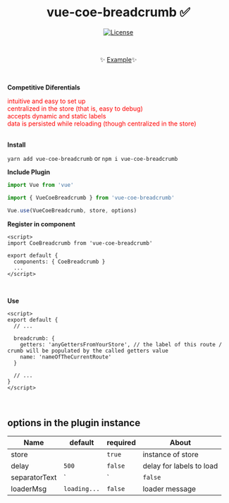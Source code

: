<h1 align="center">vue-coe-breadcrumb ✅</h1>

<p align="center">
  <a href="#"><img src="https://img.shields.io/npm/l/vuelidation.svg" alt="License" target="_blank"></a>
</p>

<br>

<p align="center">
  ✨ <a href="#">Example</a>✨
</p>

<br>

**Competitive Diferentials**
<ul style='margin: 0; padding: 0; color: red; list-style-type: none;'>
  <li>intuitive and easy to set up</li>  
  <li>centralized in the store (that is, easy to debug)</li>
  <li>accepts dynamic and static labels</li>
  <li>data is persisted while reloading (though centralized in the store)</li>
</ul>

<br>

**Install**

`yarn add vue-coe-breadcrumb`
or
`npm i vue-coe-breadcrumb`


**Include Plugin**
```javascript
import Vue from 'vue'

import { VueCoeBreadcrumb } from 'vue-coe-breadcrumb'

Vue.use(VueCoeBreadcrumb, store, options)
```

**Register in component**
```vue
<script>
import CoeBreadcrumb from 'vue-coe-breadcrumb'

export default {
  components: { CoeBreadcrumb }
  ...
</script>
```

<br>

**Use**
```vue
<script>
export default {
  // ...
  
  breadcrumb: {
    getters: 'anyGettersFromYourStore', // the label of this route / crumb will be populated by the called getters value
    name: 'nameOfTheCurrentRoute'
  }
  
  // ...
}
</script>
```

<br>

## options in the plugin instance

Name                |    default     | required | About
------------------  | -------------  | -------- | ------
store               |                |  `true`  | instance of store
delay               |      `500`     |  `false` | delay for labels to load
separatorText       |      ` | `     |  `false` | separator text
loaderMsg           |  `loading...`  |  `false` | loader message
